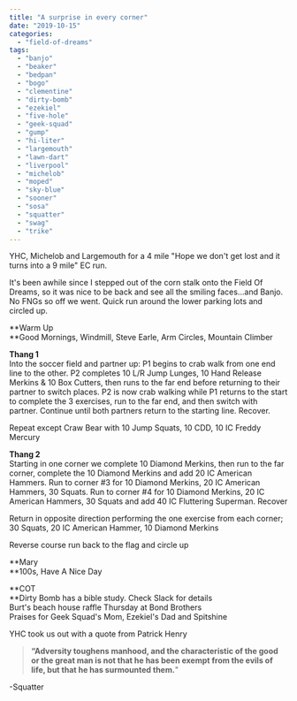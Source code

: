 ```yaml
---
title: "A surprise in every corner"
date: "2019-10-15"
categories: 
  - "field-of-dreams"
tags: 
  - "banjo"
  - "beaker"
  - "bedpan"
  - "bogo"
  - "clementine"
  - "dirty-bomb"
  - "ezekiel"
  - "five-hole"
  - "geek-squad"
  - "gump"
  - "hi-liter"
  - "largemouth"
  - "lawn-dart"
  - "liverpool"
  - "michelob"
  - "moped"
  - "sky-blue"
  - "sooner"
  - "sosa"
  - "squatter"
  - "swag"
  - "trike"
---
```


YHC, Michelob and Largemouth for a 4 mile "Hope we don't get lost and it turns into a 9 mile" EC run.

It's been awhile since I stepped out of the corn stalk onto the Field Of Dreams, so it was nice to be back and see all the smiling faces...and Banjo. No FNGs so off we went. Quick run around the lower parking lots and circled up.

**Warm Up  
**Good Mornings, Windmill, Steve Earle, Arm Circles, Mountain Climber

**Thang 1**  
Into the soccer field and partner up: P1 begins to crab walk from one end line to the other. P2 completes 10 L/R Jump Lunges, 10 Hand Release Merkins & 10 Box Cutters, then runs to the far end before returning to their partner to switch places. P2 is now crab walking while P1 returns to the start to complete the 3 exercises, run to the far end, and then switch with partner. Continue until both partners return to the starting line. Recover.

Repeat except Craw Bear with 10 Jump Squats, 10 CDD, 10 IC Freddy Mercury

**Thang 2**  
Starting in one corner we complete 10 Diamond Merkins, then run to the far corner, complete the 10 Diamond Merkins and add 20 IC American Hammers. Run to corner #3 for 10 Diamond Merkins, 20 IC American Hammers, 30 Squats. Run to corner #4 for 10 Diamond Merkins, 20 IC American Hammers, 30 Squats and add 40 IC Fluttering Superman. Recover

Return in opposite direction performing the one exercise from each corner; 30 Squats, 20 IC American Hammer, 10 Diamond Merkins

Reverse course run back to the flag and circle up

**Mary  
**100s, Have A Nice Day

**COT  
**Dirty Bomb has a bible study. Check Slack for details  
Burt's beach house raffle Thursday at Bond Brothers  
Praises for Geek Squad's Mom, Ezekiel's Dad and Spitshine

YHC took us out with a quote from Patrick Henry

> **“Adversity toughens manhood, and the characteristic of the good or the great man is not that he has been exempt from the evils of life, but that he has surmounted them.**"

\-Squatter
